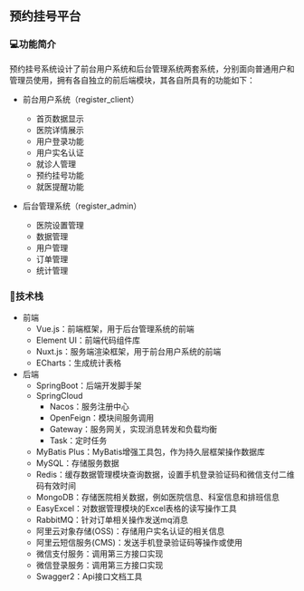 ## 预约挂号平台

### 💻功能简介
预约挂号系统设计了前台用户系统和后台管理系统两套系统，分别面向普通用户和管理员使用，拥有各自独立的前后端模块，其各自所具有的功能如下：
- 前台用户系统（register_client）
  - 首页数据显示
  - 医院详情展示
  - 用户登录功能
  - 用户实名认证
  - 就诊人管理
  - 预约挂号功能
  - 就医提醒功能
 
- 后台管理系统（register_admin）
  - 医院设置管理
  - 数据管理 
  - 用户管理
  - 订单管理
  - 统计管理

### 🔧技术栈
- 前端
  - Vue.js：前端框架，用于后台管理系统的前端
  - Element UI：前端代码组件库
  - Nuxt.js：服务端渲染框架，用于前台用户系统的前端
  - ECharts：生成统计表格
- 后端
  - SpringBoot：后端开发脚手架
  - SpringCloud
    - Nacos：服务注册中心
    - OpenFeign：模块间服务调用
    - Gateway：服务网关，实现消息转发和负载均衡
    - Task：定时任务
  - MyBatis Plus：MyBatis增强工具包，作为持久层框架操作数据库
  - MySQL：存储服务数据
  - Redis：缓存数据管理模块查询数据，设置手机登录验证码和微信支付二维码有效时间
  - MongoDB：存储医院相关数据，例如医院信息、科室信息和排班信息
  - EasyExcel：对数据管理模块的Excel表格的读写操作工具
  - RabbitMQ：针对订单相关操作发送mq消息
  - 阿里云对象存储(OSS)：存储用户实名认证的相关信息
  - 阿里云短信服务(CMS)：发送手机登录验证码等操作或使用
  - 微信支付服务：调用第三方接口实现
  - 微信登录服务：调用第三方接口实现
  - Swagger2：Api接口文档工具
